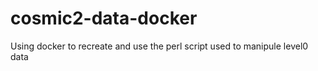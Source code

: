 # cosmic2-data-docker
Using docker to recreate and use the perl script used to manipule level0 data
